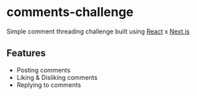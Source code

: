 # comments-challenge

Simple comment threading challenge built using [React](https://reactjs.org/docs/ "React Documentation") x [Next.js](https://nextjs.org/docs "Next.js Documentation")

## Features
- Posting comments
- Liking & Disliking comments
- Replying to comments
